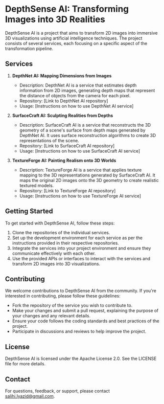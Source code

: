 # DepthSense AI: Transforming Images into 3D Realities

DepthSense AI is a project that aims to transform 2D images into immersive 3D visualizations using artificial intelligence techniques. The project consists of several services, each focusing on a specific aspect of the transformation pipeline.

## Services

1. **DepthNet AI: Mapping Dimensions from Images**
   - Description: DepthNet AI is a service that estimates depth information from 2D images, generating depth maps that represent the distance of objects from the camera for each pixel.
   - Repository: [Link to DepthNet AI repository]
   - Usage: [Instructions on how to use DepthNet AI service]

2. **SurfaceCraft AI: Sculpting Realities from Depths**
   - Description: SurfaceCraft AI is a service that reconstructs the 3D geometry of a scene's surface from depth maps generated by DepthNet AI. It uses surface reconstruction algorithms to create 3D representations of the scene.
   - Repository: [Link to SurfaceCraft AI repository]
   - Usage: [Instructions on how to use SurfaceCraft AI service]

3. **TextureForge AI: Painting Realism onto 3D Worlds**
   - Description: TextureForge AI is a service that applies texture mapping to the 3D representations generated by SurfaceCraft AI. It maps the original 2D images onto the 3D geometry to create realistic textured models.
   - Repository: [Link to TextureForge AI repository]
   - Usage: [Instructions on how to use TextureForge AI service]

## Getting Started

To get started with DepthSense AI, follow these steps:

1. Clone the repositories of the individual services.
2. Set up the development environment for each service as per the instructions provided in their respective repositories.
3. Integrate the services into your project environment and ensure they communicate effectively with each other.
4. Use the provided APIs or interfaces to interact with the services and transform 2D images into 3D visualizations.

## Contributing

We welcome contributions to DepthSense AI from the community. If you're interested in contributing, please follow these guidelines:

- Fork the repository of the service you wish to contribute to.
- Make your changes and submit a pull request, explaining the purpose of your changes and any relevant details.
- Ensure your code follows the coding standards and best practices of the project.
- Participate in discussions and reviews to help improve the project.

## License

DepthSense AI is licensed under the Apache License 2.0. See the LICENSE file for more details.

## Contact

For questions, feedback, or support, please contact salihi.lyazid@gmail.com.